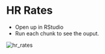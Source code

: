 # HR Rates
- Open up in RStudio
- Run each chunk to see the ouput.

![hr_rates](https://user-images.githubusercontent.com/7337212/168858532-559fb320-7461-419e-be5a-f054ecab17b5.png)
